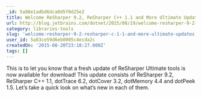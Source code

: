```yaml
---
_id: 5a88e1adbd6dca0d5f0d25e2
title: Welcome ReSharper 9.2, ReSharper C++ 1.1 and More Ultimate Updates
url: http://blog.jetbrains.com/dotnet/2015/08/19/welcome-resharper-9-2-resharper-c-1-1-and-more-ultimate-updates/
category: libraries-tools
slug: 'welcome-resharper-9-2-resharper-c-1-1-and-more-ultimate-updates'
user_id: 5a83ce59d6eb0005c4ecda2c
createdOn: '2015-08-20T23:18:27.000Z'
tags: []
---
```


This is to let you know that a fresh update of ReSharper Ultimate tools is now available for download!
This update consists of ReSharper 9.2, ReSharper C++ 1.1, dotTrace 6.2, dotCover 3.2, dotMemory 4.4 and dotPeek 1.5. Let’s take a quick look on what’s new in each of them.
